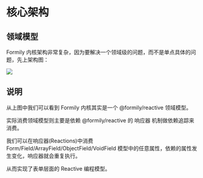 # 核心架构

## 领域模型

Formily 内核架构非常复杂，因为要解决一个领域级的问题，而不是单点具体的问题，先上架构图：

![](//img.alicdn.com/imgextra/i3/O1CN01vkrRYg1rIVnP1NZ55_!!6000000005608-55-tps-2431-2037.svg)

## 说明

从上图中我们可以看到 Formily 内核其实是一个 @formily/reactive 领域模型。

实际消费领域模型则主要是依赖 @formily/reactive 的 响应器 机制做依赖追踪来消费。

我们可以在响应器(Reactions)中消费 Form/Field/ArrayField/ObjectField/VoidField 模型中的任意属性，依赖的属性发生变化，响应器就会重复执行。

从而实现了表单层面的 Reactive 编程模型。
